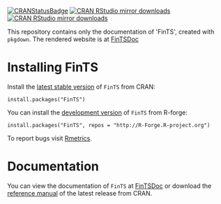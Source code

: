 <!-- badges: start -->
[![CRANStatusBadge](http://www.r-pkg.org/badges/version/FinTS)](https://cran.r-project.org/package=FinTS)
[![CRAN RStudio mirror downloads](https://cranlogs.r-pkg.org/badges/FinTS)](https://www.r-pkg.org/pkg/FinTS)
[![CRAN RStudio mirror downloads](https://cranlogs.r-pkg.org/badges/grand-total/FinTS?color=blue)](https://r-pkg.org/pkg/FinTS)
<!-- badges: end -->



This repository contains only the documentation of 'FinTS', created with `pkgdown`.
The rendered website is at [FinTSDoc](https://geobosh.github.io/FinTSDoc/)


# Installing FinTS


Install the [latest stable version](https://cran.r-project.org/package=FinTS) of
`FinTS` from CRAN:

    install.packages("FinTS")


You can install the
[development version](https://r-forge.r-project.org/scm/viewvc.php/pkg/FinTS/?root=rmetrics)
of `FinTS` from R-forge:

    install.packages("FinTS", repos = "http://R-Forge.R-project.org")

To report bugs visit [Rmetrics](https://r-forge.r-project.org/projects/fints/).


# Documentation

You can view the documentation of `FinTS` at
[FinTSDoc](https://geobosh.github.io/FinTSDoc/)
or download the
[reference manual](https://cran.r-project.org/package=FinTS/FinTS.pdf)
of the latest release from CRAN.
